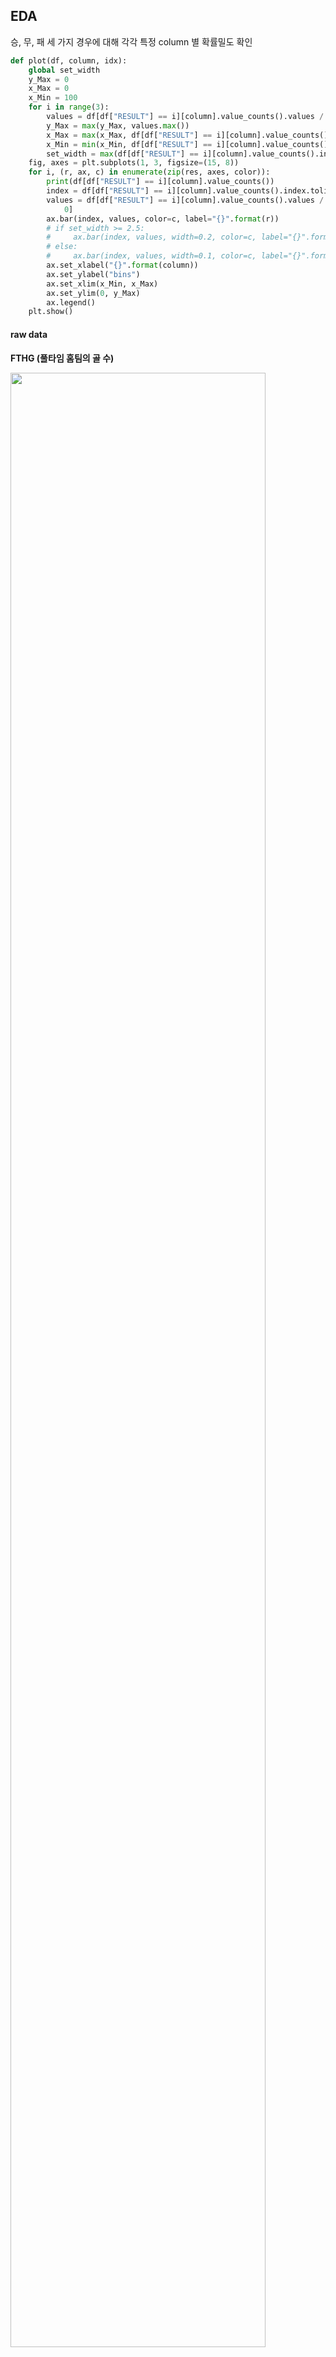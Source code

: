 ## EDA

승, 무, 패 세 가지 경우에 대해 각각 특정 column 별 확률밀도 확인

```python
def plot(df, column, idx):
    global set_width
    y_Max = 0
    x_Max = 0
    x_Min = 100
    for i in range(3):
        values = df[df["RESULT"] == i][column].value_counts().values / df[df["RESULT"] == i][column].shape[0]
        y_Max = max(y_Max, values.max())
        x_Max = max(x_Max, df[df["RESULT"] == i][column].value_counts().index.max())
        x_Min = min(x_Min, df[df["RESULT"] == i][column].value_counts().index.min())
        set_width = max(df[df["RESULT"] == i][column].value_counts().index)
    fig, axes = plt.subplots(1, 3, figsize=(15, 8))
    for i, (r, ax, c) in enumerate(zip(res, axes, color)):
        print(df[df["RESULT"] == i][column].value_counts())
        index = df[df["RESULT"] == i][column].value_counts().index.tolist()
        values = df[df["RESULT"] == i][column].value_counts().values / df[df["RESULT"] == i][column].shape[
            0]
        ax.bar(index, values, color=c, label="{}".format(r))
        # if set_width >= 2.5:
        #     ax.bar(index, values, width=0.2, color=c, label="{}".format(r))
        # else:
        #     ax.bar(index, values, width=0.1, color=c, label="{}".format(r))
        ax.set_xlabel("{}".format(column))
        ax.set_ylabel("bins")
        ax.set_xlim(x_Min, x_Max)
        ax.set_ylim(0, y_Max)
        ax.legend()
    plt.show()
```

#### raw data

**FTHG (풀타임 홈팀의 골 수)**

<img src="https://user-images.githubusercontent.com/58063806/117828439-c5591200-b2ac-11eb-915e-d7ac6c980150.png" width=90% />

**FTAG (풀타임 원정팀의 골 수)**

<img src="https://user-images.githubusercontent.com/58063806/117828574-e588d100-b2ac-11eb-99b7-a97000864c83.png" width=90%/>

**HTHG (전반 홈팀의 골 수)**

<img src="https://user-images.githubusercontent.com/58063806/117828676-018c7280-b2ad-11eb-838a-7ce987c76ace.png" width=90% />

**HTAG (전반 원정팀의 골 수)**

<img src="https://user-images.githubusercontent.com/58063806/117828897-3993b580-b2ad-11eb-9ae9-608ac1ce079e.png" width=90% />

**HS (홈팀의 슈팅 수)**

<img src="https://user-images.githubusercontent.com/58063806/117829049-592ade00-b2ad-11eb-9198-f9224dde7fcf.png" width=90% />

**AS (원정팀의 슈팅 수)**

<img src="https://user-images.githubusercontent.com/58063806/117829193-7d86ba80-b2ad-11eb-943e-78645cf60986.png" width=90% />

**HST (홈팀의 유효슈팅 수)**

<img src="https://user-images.githubusercontent.com/58063806/117829320-9e4f1000-b2ad-11eb-8a7c-5fa330c6fbed.png" width=90%/>

**AST (원정팀의 유효슈팅 수)**

<img src="https://user-images.githubusercontent.com/58063806/117829448-ba52b180-b2ad-11eb-8d66-b06363bf5085.png" width=90% />

**HF (홈팀이 얻은 파울 수)**

<img src="https://user-images.githubusercontent.com/58063806/117829540-d22a3580-b2ad-11eb-8dea-d510abc93e2c.png" width=90% />

**AF (원정팀이 얻은 파울 수)**

<img src="https://user-images.githubusercontent.com/58063806/117829801-0d2c6900-b2ae-11eb-8a80-65888232cf28.png" width=90% />

**HC (홈팀이 얻은 코너킥 수)**

<img src="https://user-images.githubusercontent.com/58063806/117829915-2503ed00-b2ae-11eb-9135-79265b00f6a2.png" width=90% />

**AC (원정팀이 얻은 코너킥 수)**

<img src="https://user-images.githubusercontent.com/58063806/117830125-4c5aba00-b2ae-11eb-8a44-6dbf53956f1c.png" width=90% />

**HY (홈팀의 옐로우카드 수)**

<img src="https://user-images.githubusercontent.com/58063806/117830196-5da3c680-b2ae-11eb-868e-24ff14392c13.png" width=90% />

**AY (원정팀의 옐로우카드 수)**

<img src="https://user-images.githubusercontent.com/58063806/117830431-993e9080-b2ae-11eb-9bd2-f6a77130bef2.png" width=90% />

**HR (홈팀의 레드카드 수)**

<img src="https://user-images.githubusercontent.com/58063806/117830533-b07d7e00-b2ae-11eb-81a5-3b7d5b21749c.png" width=90% />

**AR (원정팀의 레드카드 수)**

<img src="https://user-images.githubusercontent.com/58063806/117830666-d014a680-b2ae-11eb-966b-f2af033a1817.png" width=90% />

**<u>골에 대한 데이터들을 제외하고는 승, 무, 패 데이터 간의 차이가 미미함</u>**

#### 분산분석(ANOVA)을 통해 확인 

- 각 집단의 데이터 개수가 비슷하고 데이터 분포가 정규 분포를 이루는 경우에 신뢰도가 높음
- StandardScaler로 정규화를 진행 **(정규분포화)**
- SMOTE로 oversampling 진행 **(데이터 개수 맞춤)**

```python
scaler = StandardScaler()
scaled_train = scaler.fit_transform(train.iloc[:, 3:-1])
scaled_train = pd.DataFrame(scaled_train, columns=data.columns[3:-1])
sampler = SMOTE(random_state=42)
df = sampler.fit_resample(scaled_train, train.iloc[:, [-1]])
df = pd.concat([df[0], df[1]], axis=1)
fstat, p_val = f_oneway(df.loc[df["RESULT"] == 0, df.columns[:-1]],
                        df.loc[df["RESULT"] == 1, df.columns[:-1]],
                        df.loc[df["RESULT"] == 2, df.columns[:-1]])
```

AC (원정팀이 얻은 코너킥 수) 데이터에 대해 p-value 0.73으로 유의수준 0.05을 초과 (귀무가설 채택)

> 각 집단의 평균이 동일 (집단의 분류에 있어서 중요도가 떨어짐)

#### 사후검정을 통해 확인

- 특성별로 각 집단간의 차이 유무를 확인하기 위함

```python
for i in range(3, 19):
    print(train.columns[i])
    posthoc = pairwise_tukeyhsd(train.iloc[:, [i]], train.iloc[:, [-1]], alpha=0.05)
    print(posthoc)
    plt.figure(figsize=(10, 10))
    posthoc.plot_simultaneous()
    plt.title("{}".format(train.columns[i]))
    plt.show()
```

<img src="https://user-images.githubusercontent.com/58063806/117858511-eaf41480-b2c8-11eb-8203-f606ae93ef87.png" width=40% />

<img src="https://user-images.githubusercontent.com/58063806/117858638-09f2a680-b2c9-11eb-8471-103b4f4dee19.png" width=40% />

<img src="https://user-images.githubusercontent.com/58063806/117858762-2989cf00-b2c9-11eb-8ffe-1e70712828bc.png" width=40% />

- 위와 같이 파울, 코너킥, 옐로카드에 해당하는 특성들의 일부 집단이 동일한 것을 볼 수 있음
- EX

<img src="https://user-images.githubusercontent.com/58063806/117859224-b03eac00-b2c9-11eb-8399-f49f1f7b6327.png" width=70%/>

- HF 특성은 승, 무, 패의 모든 경우에서 겹침 (모든 집단의 평균이 거의 동일하다고 판단)
- **데이터의 분포를 시각화 했던 것과 유사한 결과가 나옴 (골과 슈팅을 제외한 데이터들은 각 집단간의 분포 차이가 크지 않음)** 



**최근 5경기 상대전적**

<img src="https://user-images.githubusercontent.com/58063806/116851771-00fd3780-ac2e-11eb-98cc-b3d2786ec66d.png" width=90%/>

5경기 상대전적이 없는 -1 값을 제외하고

패 : 0 ~ 1.2, 1.3 정도에 밀집

무 : 0.8 ~ 2 정도에 밀집

승 : 0.8 ~ 2.7 정도에 밀집 (3인 경우가 존재) 

**홈팀의 이전 5경기 성적**

<img src="https://user-images.githubusercontent.com/58063806/116852006-8254ca00-ac2e-11eb-8da8-cfd03b026d5f.png" width=90% />

패 : 0.5 ~ 1.3 정도에 밀집

무 : 0.7 ~ 1.7 정도에 밀집 (3인 경우 2.5% 정도 존재)

승 : 0.9 ~ 2.1 정도에 밀집 (3인 경우 7.5% 정도 존재)

**원정팀의 이전 5경기 성적**

<img src="https://user-images.githubusercontent.com/58063806/116852690-bc729b80-ac2f-11eb-86a0-44724a31585f.png" width=90% />

패 : 0.5 ~ 2.5 정도에 밀집 (3인 경우가 10% 존재)

무 : 패배와 비슷한 분포를 보이지만 3인 경우가 현저히 줄어듬

승 : 0 ~ 2.3 정도에 밀집 (무승부와 비슷한 분포를 보이지만 조금 더 왼쪽으로 이동한 경향)

**홈팀의 이전 5경기 득점**

<img src="https://user-images.githubusercontent.com/58063806/116853080-694d1880-ac30-11eb-8227-9fa1b03e6fb0.png" width=90%/>

패 : 0.5 ~ 2.3 정도에 밀집

무 : 패배와 비슷한 분포를 보이지만 1.5 이상 빈도가 약간 상승

승 : 마찬가지로 무승부에서 1.5 이상 빈도가 약간 상승한 모습 (3.0 이상의 값들도 어느 정도 존재)

**홈팀의 이전 5경기 실점**

<img src="https://user-images.githubusercontent.com/58063806/116853414-f6906d00-ac30-11eb-8e68-ec83f8e5f585.png" width=90% />

패 : 0.5 ~ 2 정도에 밀집 (3.0 이상의 값들이 어느 정도 존재)

무 : 0.4 ~ 1.7 정도에 밀집 (3.0을 넘는 값들이 존재하지 않음)

승 : 0.4 ~ 1.8 정도에 밀집 (대부분 2.7 이하의 값들로 구성)

**원정팀의 이전 5경기 득점**

<img src="https://user-images.githubusercontent.com/58063806/116853790-98b05500-ac31-11eb-8ca1-d8ca9fe72288.png" width=90% />

패 : 0.5 ~ 2.5 정도에 밀집 (2.5 이상의 값들도 10% 이상 존재)

무 : 0.3 ~ 1.8 정도에 밀집 (2.3 이상의 값들이 존재하지 않음)

승 : 0 ~ 1.8 정도에 밀집 (무승부에 비해 그래프가 왼쪽으로 조금 치우침)

**원정팀의 이전 5경기 실점**

<img src="https://user-images.githubusercontent.com/58063806/116854085-14aa9d00-ac32-11eb-861a-ecf8357288ea.png" width=90% />

패 : 0.3 ~ 2.0 정도에 밀집 (2.7 이상의 값들이 존재하지 않음)

무 : 0.7 ~ 2.3 정도에 밀집 

승 : 0.7 ~ 2.4 정도에 밀집

**홈팀의 풀타임 골 수의 평균치**

<img src="https://user-images.githubusercontent.com/58063806/116854553-d497ea00-ac32-11eb-818d-1fd067134f91.png" width=90% />

패 : 1 ~ 1.2 정도에 밀집 (1.2가 40%의 비율을 차지함)

무 :  패배와 비슷한 분포를 보이지만 1.2의 비율이 작어지고 1.9의 비율이 늘어남

승 : 무승부에 비해 1.2의 비율이 더욱 작아지고 1.9와 2.1의 비율이 늘어남

**홈팀의 하프타임 골 수의 평균치**

<img src="https://user-images.githubusercontent.com/58063806/116854593-e37e9c80-ac32-11eb-8067-30010e6f7ee9.png" width=90% />

풀타임 골 수 피처와 비슷한 양상으로 패배에서 승리로 갈수록 더 높은 수치의 비율이 높아지는 경향

**원정팀의 풀타임 골 수의 평균치**

<img src="C:\Users\salmon11\AppData\Roaming\Typora\typora-user-images\image-20210503171403922.png" width=90% />

**원정팀의 하프타임 골 수의 평균치**

<img src="https://user-images.githubusercontent.com/58063806/116854664-04df8880-ac33-11eb-9fff-32e97fe06ea4.png" width=90% />

홈팀 피처의 경우와 반대의 경향

**홈팀의 슈팅 평균치**

<img src="https://user-images.githubusercontent.com/58063806/116854813-42dcac80-ac33-11eb-9f24-72a4a37dd82d.png" width=90% />

**홈팀의 유효슈팅 평균치**

<img src="C:\Users\salmon11\AppData\Roaming\Typora\typora-user-images\image-20210503171645399.png" width=90% />

**홈팀의 얻은 파울 평균치** 

<img src="https://user-images.githubusercontent.com/58063806/116854898-6273d500-ac33-11eb-8004-a0e14e631055.png" width=90% />

**홈팀의 얻은 코너킥 평균치**

<img src="https://user-images.githubusercontent.com/58063806/116855612-a4514b00-ac34-11eb-9cbf-eab23f5b8c85.png" width=90% />

**홈팀의 옐로 카드 평균치**

<img src="https://user-images.githubusercontent.com/58063806/116855648-b206d080-ac34-11eb-9c06-42023dbeec06.png" width=90% />

**홈팀의 레드 카드 평균치**

<img src="https://user-images.githubusercontent.com/58063806/116855694-c21eb000-ac34-11eb-927c-12789c4118dc.png" width=90% />

**원정팀의 슈팅 평균치**

<img src="https://user-images.githubusercontent.com/58063806/116855174-ea59df00-ac33-11eb-89c3-eb0495726203.png" width=90% />

**원정팀의 유효슈팅 평균치**

<img src="https://user-images.githubusercontent.com/58063806/116855219-fcd41880-ac33-11eb-884d-0c69407f202f.png" width=90% />

**원정팀의 얻은 파울 평균치** 

<img src="https://user-images.githubusercontent.com/58063806/116855249-0a899e00-ac34-11eb-830a-a7228db5905e.png" width=90% />

**원정팀의 얻은 코너킥 평균치**

<img src="https://user-images.githubusercontent.com/58063806/116855282-19705080-ac34-11eb-8c48-b811562d548a.png" width=90%/>

**원정팀의 옐로 카드 평균치**

<img src="https://user-images.githubusercontent.com/58063806/116855324-29883000-ac34-11eb-92f0-953f5566368f.png" width=90%/>

**원정팀의 레드 카드 평균치**

<img src="https://user-images.githubusercontent.com/58063806/116855364-373db580-ac34-11eb-90f7-4bf518123fd0.png" width=90% />



- 슈팅과 유효슈팅에 있어서는 패배시에 비해 무승부와 승리시에 더 높은 수치를 기록하는 비율이 상승하는 것을 볼 수 있음 
- 피파울, 얻은 코너킥, 옐로 카드에 있어서는 승리, 무승부, 패배 시에 두드러진 분포의 변화가 없고 크게 차이가 없음

- 레드 카드는 일반적으로 많이 발생하지 않음에 따라 전체 평균치는 가치가 없다고 판단 (이전 5경기와 같은 식으로 수정하거나 제외 고려)
  - 이전 5경기에서 받은 레드카드 수로 변경 (성능에 미치는 영향 미미)
- 대부분의 오분류는 패배나 무승부를 승리로 예측하는 경우

<img src="https://user-images.githubusercontent.com/58063806/117242911-2cbc2f80-ae71-11eb-86ff-0217ed0c2690.png" width=10% />

데이터가 많지 않은 상황에서 무승부나 패배에 비해 승리 데이터가 약 1700 ~ 2000개 가량 많은 것이 가장 큰 이유로 보임 

- 또한 중요하다고 생각되는 H2H_record 값이 -1로 관측되는 데이터가 5767개로 절반이 넘어가는 문제가 있는데 이 부분은 상대전적 경기수를 3경기로 줄여서 데이터를 다시 생성할 필요가 있음
  
- 상대전적 경기수를 3경기로 줄여도 H2H_record 값이 -1로 관측되는 데이터가 3754개 발생
  
- H2H_record , L5_home_record, L5_away_record, L5_home_GF, L5_home_GA, L5_away_GF, L5_away_GA와 같이 이전 5경기를 기준으로 생성한 피처들은 이전 경기수가 이에 미치지 못하는 데이터들에 있어서는 -1로 일괄처리하는 대신 이전 경기에 대해 같은 방식을 적용해 볼 필요가 있음   
  - H2H_record는 여전히 1324개의 -1 값이 존재
  - <img src="https://user-images.githubusercontent.com/58063806/117410381-4d59b780-af4d-11eb-80d8-49a67c9a44f1.png" width=20% />
  - 나머지 피처들도 위와 같은 양의 결측치가 발생
  
- 또한 2부리그 경기에 대해서는 일괄적으로 0.8로 감소시키는 것보다 2부리그에 있던 팀이 프리미어리그에 승격해서 치르는 경기에 한정해서 피처 부분적으로 감소와 증가를 시켜볼 필요가 있음 **(리그 수준에 따른 가중치를 부여)**
  - 피처를 생성할 때 **해당 시점에 1부 리그에 있는 상태(1부 리그 경기)일 때 지난 경기 중 2부 리그에서 치른 경기에 대해 가중치 부여**
    - 승점, 득점, 슈팅, 유효슈팅은 80%로 감소
    - 실점은 120%로 증가
  - 반대로 **해당 시점에 2부 리그에 있는 상태(2부 리그 경기)일 때 지난 경기 중 1부 리그에서 치른 경기에 대해 가중치 부여**
    - 승점, 득점, 슈팅, 유효슈팅은 120%로 증가
    - 실점은 80%로 감소

- 전반적인 피처 수정 이후에도 성능에 큰 변화는 없음

  - 추가적인 피처 생성과 데이터를 더 늘릴 필요가 있어보임
  - championship의 기록이 있는 0405 시즌부터 1819 시즌까지 train dataset (13774 row)

  <img src="https://user-images.githubusercontent.com/58063806/117671758-1bae4e00-b1e4-11eb-9835-815221650b0a.png" width=13%/>

  - 1920 시즌과 현재까지 기록이 있는 2021 시즌의 프리미어리그 경기를 대상으로 test dataset구성 (717 row)

  <img src="https://user-images.githubusercontent.com/58063806/117671915-44cede80-b1e4-11eb-92b8-d885cf7781cd.png" width=13% />

   

#### Feature importance

- Random forest

<img src="https://user-images.githubusercontent.com/58063806/117673922-3681c200-b1e6-11eb-8768-300aa09624db.png" width=60% />

- XGBoost

<img src="https://user-images.githubusercontent.com/58063806/117674145-616c1600-b1e6-11eb-9df6-2f8d8391da83.png" width=60% />

- LGBM

<img src="https://user-images.githubusercontent.com/58063806/117674299-8496c580-b1e6-11eb-9983-f91b808c6a96.png" width=60% />

- 레드카드에 대한 피처는 대부분 낮은 중요도를 보임
- 예상외로 이전 5경기를 대상으로 구성한 피처들보다 전체의 평균치 피처들이 더 높은 중요도를 나타냄
  - 이전 5경기를 대상으로 구성한 피처들의 결측치 때문으로 예상 (H2H_record는 1466개의 -1 값 존재)

